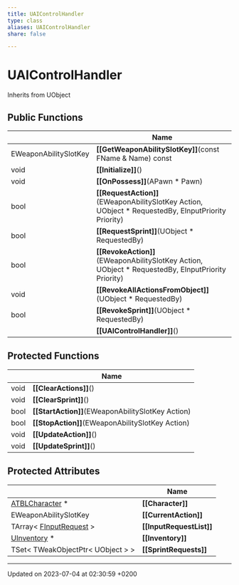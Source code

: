 ```yaml
---
title: UAIControlHandler
type: class
aliases: UAIControlHandler
share: false

---
```


# UAIControlHandler





Inherits from UObject

## Public Functions

|                | Name           |
| -------------- | -------------- |
| EWeaponAbilitySlotKey | **[[GetWeaponAbilitySlotKey]]**(const FName & Name) const |
| void | **[[Initialize]]**() |
| void | **[[OnPossess]]**(APawn * Pawn) |
| bool | **[[RequestAction]]**(EWeaponAbilitySlotKey Action, UObject * RequestedBy, EInputPriority Priority) |
| bool | **[[RequestSprint]]**(UObject * RequestedBy) |
| bool | **[[RevokeAction]]**(EWeaponAbilitySlotKey Action, UObject * RequestedBy, EInputPriority Priority) |
| void | **[[RevokeAllActionsFromObject]]**(UObject * RequestedBy) |
| bool | **[[RevokeSprint]]**(UObject * RequestedBy) |
| | **[[UAIControlHandler]]**() |

## Protected Functions

|                | Name           |
| -------------- | -------------- |
| void | **[[ClearActions]]**() |
| void | **[[ClearSprint]]**() |
| bool | **[[StartAction]]**(EWeaponAbilitySlotKey Action) |
| bool | **[[StopAction]]**(EWeaponAbilitySlotKey Action) |
| void | **[[UpdateAction]]**() |
| void | **[[UpdateSprint]]**() |

## Protected Attributes

|                | Name           |
| -------------- | -------------- |
| [ATBLCharacter](/docs/SDK/Source/Classes/classATBLCharacter.md) * | **[[Character]]**  |
| EWeaponAbilitySlotKey | **[[CurrentAction]]**  |
| TArray< [FInputRequest](/docs/SDK/Source/Classes/structFInputRequest.md) > | **[[InputRequestList]]**  |
| [UInventory](/docs/SDK/Source/Classes/classUInventory.md) * | **[[Inventory]]**  |
| TSet< TWeakObjectPtr< UObject > > | **[[SprintRequests]]**  |

-------------------------------

Updated on 2023-07-04 at 02:30:59 +0200